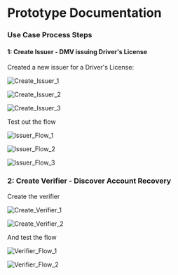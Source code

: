 # Prototype Documentation

### Use Case Process Steps 

#### 1: Create Issuer - DMV issuing Driver's License

Created a new issuer for a Driver's License:

   ![Create_Issuer_1](./images/Create_Issuer_1.png)
   
   ![Create_Issuer_2](./images/Create_Issuer_2.png)
   
   ![Create_Issuer_3](./images/Create_Issuer_3.png)

Test out the flow

   ![Issuer_Flow_1](./images/Issuer_Flow_1.png)
   
   ![Issuer_Flow_2](./images/Issuer_Flow_2.png)
 
   ![Issuer_Flow_3](./images/Issuer_Flow_3.jpeg)

### 2: Create Verifier - Discover Account Recovery
   
Create the verifier

   ![Create_Verifier_1](./images/Create_Verifier_1.png)
   
   ![Create_Verifier_2](./images/Create_Verifier_2.png)

And test the flow

   ![Verifier_Flow_1](./images/Verify_Flow_1.png)
   
   ![Verifier_Flow_2](./images/Verify_Flow_2.jpeg)
